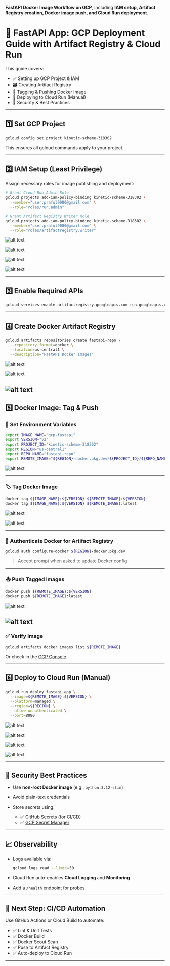 **FastAPI Docker Image Workflow on GCP**, including **IAM setup, Artifact Registry creation, Docker image push, and Cloud Run deployment**.

# 🚀 FastAPI App: GCP Deployment Guide with Artifact Registry & Cloud Run

This guide covers:

- ✅ Setting up GCP Project & IAM
- 🗃️ Creating Artifact Registry
- 🐳 Tagging & Pushing Docker Image
- 🚀 Deploying to Cloud Run (Manual)
- 🔐 Security & Best Practices

---

## 1️⃣ Set GCP Project

```bash
gcloud config set project kinetic-scheme-318302
````

This ensures all gcloud commands apply to your project.

---

## 2️⃣ IAM Setup (Least Privilege)

Assign necessary roles for image publishing and deployment:

```bash
# Grant Cloud Run Admin Role
gcloud projects add-iam-policy-binding kinetic-scheme-318302 \
  --member="user:praful9080@gmail.com" \
  --role="roles/run.admin"

# Grant Artifact Registry Writer Role
gcloud projects add-iam-policy-binding kinetic-scheme-318302 \
  --member="user:praful9080@gmail.com" \
  --role="roles/artifactregistry.writer"
```
![alt text](images/iam1.png)

![alt text](images/iam2.png)

![alt text](images/iam3.png)

![alt text](images/iam4.png)

---

## 3️⃣ Enable Required APIs

```bash
gcloud services enable artifactregistry.googleapis.com run.googleapis.com
```

---

## 4️⃣ Create Docker Artifact Registry

```bash
gcloud artifacts repositories create fastapi-repo \
  --repository-format=docker \
  --location=us-central1 \
  --description="FastAPI Docker Images"
```
![alt text](images/repo1.png)

![alt text](images/repo2.png)

![alt text](images/repo3.png)
---

## 5️⃣ Docker Image: Tag & Push

### 🧩 Set Environment Variables

```bash
export IMAGE_NAME="gcp-fastapi"
export VERSION="v2"
export PROJECT_ID="kinetic-scheme-318302"
export REGION="us-central1"
export REPO_NAME="fastapi-repo"
export REMOTE_IMAGE="${REGION}-docker.pkg.dev/${PROJECT_ID}/${REPO_NAME}/${IMAGE_NAME}"
```
![alt text](images/tag1.1.png)

---

### 🏷️ Tag Docker Image

```bash
docker tag ${IMAGE_NAME}:${VERSION} ${REMOTE_IMAGE}:${VERSION}
docker tag ${IMAGE_NAME}:${VERSION} ${REMOTE_IMAGE}:latest
```
![alt text](images/tag1.2.png)

![alt text](images/tag1.2.png)



---

### 🔐 Authenticate Docker for Artifact Registry

```bash
gcloud auth configure-docker ${REGION}-docker.pkg.dev
```

> Accept prompt when asked to update Docker config

---

### 📤 Push Tagged Images

```bash
docker push ${REMOTE_IMAGE}:${VERSION}
docker push ${REMOTE_IMAGE}:latest
```
![alt text](images/tag1.3.png)

![alt text](images/tag1.4.png)
---

### ✅ Verify Image

```bash
gcloud artifacts docker images list ${REMOTE_IMAGE}
```

Or check in the [GCP Console](https://console.cloud.google.com/artifacts/docker/kinetic-scheme-318302/us-central1/fastapi-repo)

---

## 6️⃣ Deploy to Cloud Run (Manual)

```bash
gcloud run deploy fastapi-app \
  --image=${REMOTE_IMAGE}:${VERSION} \
  --platform=managed \
  --region=${REGION} \
  --allow-unauthenticated \
  --port=8080
```
![alt text](images/run1.png)

![alt text](images/run2.png)

![alt text](images/run3.png)

![alt text](images/run4.png)

---

## 🔐 Security Best Practices

* Use **non-root Docker image** (e.g., `python:3.12-slim`)
* Avoid plain-text credentials
* Store secrets using:

  * ✅ GitHub Secrets (for CI/CD)
  * ✅ [GCP Secret Manager](https://cloud.google.com/secret-manager)

---

## 📈 Observability

* Logs available via:

  ```bash
  gcloud logs read --limit=50
  ```
* Cloud Run auto-enables **Cloud Logging** and **Monitoring**
* Add a `/health` endpoint for probes

---

## 🧪 Next Step: CI/CD Automation

Use GitHub Actions or Cloud Build to automate:

* ✅ Lint & Unit Tests
* ✅ Docker Build
* ✅ Docker Scout Scan
* ✅ Push to Artifact Registry
* ✅ Auto-deploy to Cloud Run

---


